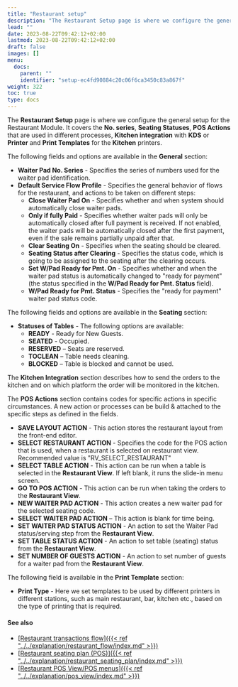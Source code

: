 ```yaml
---
title: "Restaurant setup"
description: "The Restaurant Setup page is where we configure the general setup for the Restaurant Module. It covers the No. series, Seating Statuses, POS Actions that are used in different processes, Kitchen integration with KDS or Printer and Print Templates for the Kitchen printers."
lead: ""
date: 2023-08-22T09:42:12+02:00
lastmod: 2023-08-22T09:42:12+02:00
draft: false
images: []
menu:
  docs:
    parent: ""
    identifier: "setup-ec4fd90884c20c06f6ca3450c83a867f"
weight: 322
toc: true
type: docs
---
```

The **Restaurant Setup** page is where we configure the general setup for the Restaurant Module. It covers the **No. series**, **Seating Statuses**, **POS Actions** that are used in different processes, **Kitchen integration** with **KDS** or **Printer** and **Print Templates** for the **Kitchen** printers.  
 
The following fields and options are available in the **General** section:

- **Waiter Pad No. Series** - Specifies the series of numbers used for the waiter pad identification.      
- **Default Service Flow Profile** - Specifies the general behavior of flows for the restaurant, and actions to be taken on different steps:      
    - **Close Waiter Pad On** - Specifies whether and when system should automatically close waiter pads.    
    - **Only if fully Paid** - Specifies whether waiter pads will only be automatically closed after full payment is received. If not enabled, the waiter pads will be automatically closed after the first payment, even if the sale remains partially unpaid after that.
    - **Clear Seating On** - Specifies when the seating should be cleared.
    - **Seating Status after Clearing** - Specifies the status code, which is going to be assigned to the seating after the clearing occurs.
    - **Set W/Pad Ready for Pmt. On** - Specifies whether and when the waiter pad status is automatically changed to "ready for payment" (the status specified in the **W/Pad Ready for Pmt. Status** field).
    - **W/Pad Ready for Pmt. Status** - Specifies the "ready for payment" waiter pad status code.

The following fields and options are available in the **Seating** section:

- **Statuses of Tables** - The following options are available:
  - **READY** - Ready for New Guests.
  - **SEATED** - Occupied.
  - **RESERVED** – Seats are reserved.
  - **TOCLEAN** – Table needs cleaning.
  - **BLOCKED** – Table is blocked and cannot be used.

The **Kitchen Integration** section describes how to send the orders to the kitchen and on which platform the order will be monitored in the kitchen.

The **POS Actions** section contains codes for specific actions in specific circumstances. A new action or processes can be build & attached to the specific steps as defined in the fields.

- **SAVE LAYOUT ACTION** - This action stores the restaurant layout from the front-end editor.
- **SELECT RESTAURANT ACTION** - Specifies the code for the POS action that is used, when a restaurant is selected on restaurant view. Recommended value is "RV_SELECT_RESTAURANT"
- **SELECT TABLE ACTION** - This action can be run when a table is selected in the **Restaurant View**. If left blank, it runs the slide-in menu screen.
- **GO TO POS ACTION** - This action can be run when taking the orders to the **Restaurant View**.
- **NEW WAITER PAD ACTION** - This action creates a new waiter pad for the selected seating code.
- **SELECT WAITER PAD ACTION** – This action is blank for time being.
- **SET WAITER PAD STATUS ACTION** - An action to set the Waiter Pad status/serving step from the **Restaurant View**.
- **SET TABLE STATUS ACTION** - An action to set table (seating) status from the **Restaurant View**.
- **SET NUMBER OF GUESTS ACTION** - An action to set number of guests for a waiter pad from the **Restaurant View**.

The following field is available in the **Print Template** section:

- **Print Type** - Here we set templates to be used by different printers in different stations, such as main restaurant, bar, kitchen etc., based on the type of printing that is required. 

#### See also

- [<ins>Restaurant transactions flow<ins>]({{< ref "../../explanation/restaurant_flow/index.md" >}})
- [<ins>Restaurant seating plan (POS)<ins>]({{< ref "../../explanation/restaurant_seating_plan/index.md" >}})
- [<ins>Restaurant POS View/POS menus<ins>]({{< ref "../../explanation/pos_view/index.md" >}})
